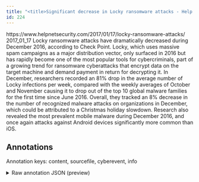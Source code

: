 ```yaml
---
title: "<title>Significant decrease in Locky ransomware attacks - Help Net Security</title>"
id: 224
---
```


<title>Significant decrease in Locky ransomware attacks - Help Net Security</title>
<source> https://www.helpnetsecurity.com/2017/01/17/locky-ransomware-attacks/ </source>
<date> 2017_01_17 </date>
<text>
Locky ransomware attacks have dramatically decreased during December 2016, according to Check Point.
Locky, which uses massive spam campaigns as a major distribution vector, only surfaced in 2016 but has rapidly become one of the most popular tools for cybercriminals, part of a growing trend for ransomware cyberattacks that encrypt data on the target machine and demand payment in return for decrypting it.
In December, researchers recorded an 81% drop in the average number of Locky infections per week, compared with the weekly averages of October and November causing it to drop out of the top 10 global malware families for the first time since June 2016.
Overall, they tracked an 8% decrease in the number of recognized malware attacks on organizations in December, which could be attributed to a Christmas holiday slowdown.
Research also revealed the most prevalent mobile malware during December 2016, and once again attacks against Android devices significantly more common than iOS.
</text>



## Annotations

Annotation keys: content, sourcefile, cyberevent, info

<details>
<summary>Raw annotation JSON (preview)</summary>

```json
{
  "content": "Locky ransomware attacks have dramatically decreased during December 2016, according to Check Point. Locky, which uses massive spam campaigns as a major distribution vector, only surfaced in 2016 but has rapidly become one of the most popular tools for cybercriminals, part of a growing trend for ransomware cyberattacks that encrypt data on the target machine and demand payment in return for decrypting it. In December, researchers recorded an 81% drop in the average number of Locky infections per week, compared with the weekly averages of October and November causing it to drop out of the top 10 global malware families for the first time since June 2016. Overall, they tracked an 8% decrease in the number of recognized malware attacks on organizations in December, which could be attributed to a Christmas holiday slowdown. Research also revealed the most prevalent mobile malware during December 2016, and once again attacks against Android devices significantly more common than iOS.",
  "sourcefile": "224.txt",
  "cyberevent": {
    "hopper": [
      {
        "index": 0,
        "events": [
          {
            "index": "E9",
            "type": "Attack",
            "realis": "Generic",
            "nugget": {
              "startOffset": 297,
              "index": "T25",
              "endOffset": 320,
              "text": "ransomware cyberattacks"
            },
            "argument": [
              {
                "index": "T2",
                "text": "encrypt data",
                "endOffset": 338,
                "role": {
                  "CAPEC-Meta": "Flooding",
                  "type": "Attack-Pattern",
                  "confidence": 0.9086629152297974
                },
                "startOffset": 326,
                "type": "Capabilities"
              },
              {
                "index": "T3",
                "text": "machine",
                "endOffset": 360,
                "role": {
                  "type": "Victim"
                },
                "startOffset": 353,
                "type": "Device"
              }
            ],
            "subtype": "Ransom"
          }
        ]
      },
      {
        "index": 1,
        "events": [
          {
            "index": "E8",
            "type": "Attack",
            "realis": "Generic",
            "nugget": {
              "startOffset": 0,
              "index": "T23",
              "endOffset": 24,
              "text": "Locky ransomware attacks"
            },
            "argument": [
              {
                "index": "T24",
                "text": "December 2016",
                "endOffset": 73,
                "role": {
                  "type": "Time"
                },
                "startOffset": 60,
                "type": "Time"
              },
              {
                "index": "T4",
                "text": "uses massive spam campaigns",
                "endOffset": 141,
                "role": {
                  "CAPEC-Meta": "Flooding",
                  "type": "Attack-Pattern",
                  "confidence": 0.9057139456272125
                },
                "startOffset": 114,
                "type": "Capabilities"
              }
            ],
            "subtype": "Ransom"
          }
        ]
      },
      {
        "index": 2,
        "events": [
          {
            "nugget": {
              "startOffset": 365,
              "index": "T1",
              "endOffset": 379,
              "text": "demand payment"
            },
            "index": "E1",
            "type": "Attack",
            "subtype": "Ransom",
            "realis": "Generic"
          }
        ]
      }
    ]
  },
  "info": {
    "title": "Significant decrease in Locky ransomware attacks - Help Net Security",
    "date": "2017_01_17",
    "type": "text",
    "link": "https://www.helpnetsecurity.com/2017/01/17/locky-ransomware-attacks/"
  }
}
```
</details>
